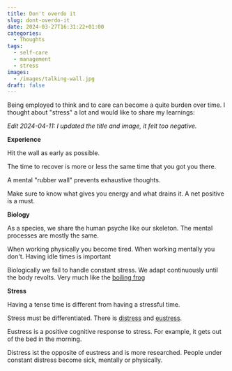 ```yaml
---
title: Don't overdo it
slug: dont-overdo-it
date: 2024-03-27T16:31:22+01:00
categories:
  - Thoughts
tags:
  - self-care
  - management
  - stress
images:
  - /images/talking-wall.jpg
draft: false
---
```

Being employed to think and to care can become a quite burden over time. I thought about "stress" a lot and would like to share my learnings:

*Edit 2024-04-11: I updated the title and image, it felt too negative.*

<!--more-->

**Experience**

Hit the wall as early as possible.

The time to recover is more or less the same time that you got you there.

A mental "rubber wall" prevents exhaustive thoughts.

Make sure to know what gives you energy and what drains it. A net positive is a must.

**Biology**

As a species, we share the human psyche like our skeleton. The mental processes are mostly the same.

When working physically you become tired. When working mentally you don't. Having idle times is important

Biologically we fail to handle constant stress. We adapt continuously until the body revolts. Very much like the [boiling frog](https://en.wikipedia.org/wiki/Boiling_frog)

**Stress**

Having a tense time is different from having a stressful time.

Stress must be differentiated. There is [distress](https://en.wikipedia.org/wiki/Distress_(medicine)) and [eustress](https://en.wikipedia.org/wiki/Eustress).

Eustress is a positive cognitive response to stress. For  example, it gets out of the bed in the morning.

Distress ist the opposite of eustress and is more researched. People under constant distress become sick, mentally or physically.